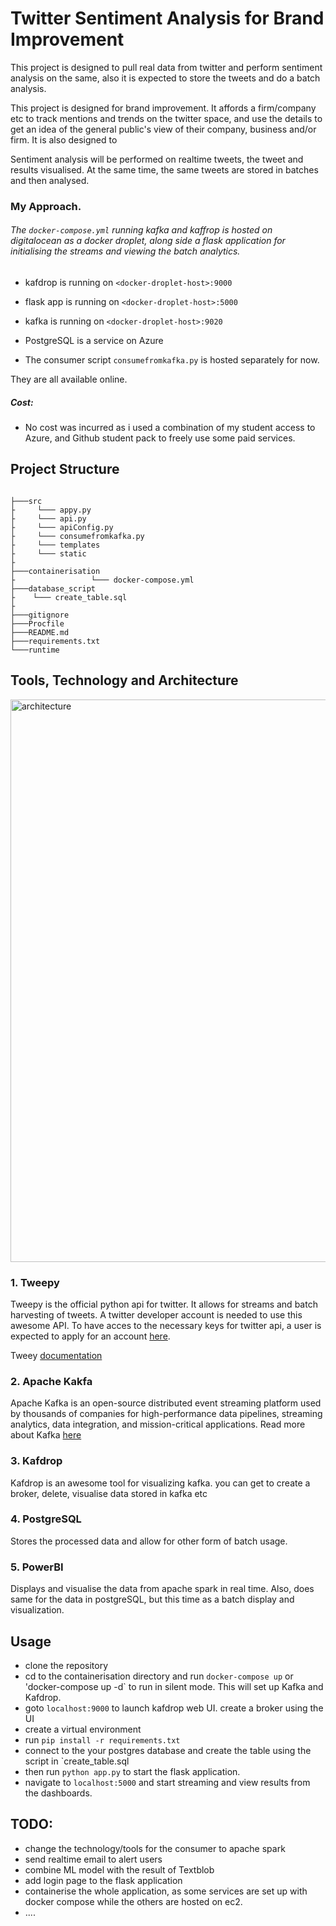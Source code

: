 # Twitter Sentiment Analysis for Brand Improvement
This project is designed to pull real data from twitter and perform sentiment analysis on the same, also it is expected to store the tweets and do a batch analysis.

This project is designed for brand improvement. It affords a firm/company etc to track mentions and trends on the twitter space, and use the details to get an idea of the general public's view of their company, business and/or firm. It is also designed to 


Sentiment analysis will be performed on realtime tweets, the tweet and results visualised.  At the same time, the same tweets are stored in batches and then analysed.


### My Approach.
###### The `docker-compose.yml` running kafka and kaffrop is hosted on digitalocean as a docker droplet, along side a flask application for initialising the streams and viewing the batch analytics.

- kafdrop is running on `<docker-droplet-host>:9000`
- flask app is running on `<docker-droplet-host>:5000`
- kafka is running on `<docker-droplet-host>:9020`

- PostgreSQL is a service on Azure
- The consumer script `consumefromkafka.py` is hosted separately for now.

They are all available online.


##### Cost:
- No cost was incurred as i used a combination of my student access to Azure, and Github student pack to freely use some paid services.






 ## Project Structure

 ```

├───src
├     └─── appy.py
├     └─── api.py
├     └─── apiConfig.py
├     └─── consumefromkafka.py
├     └─── templates
├     └─── static
├  
├───containerisation
├                 └─── docker-compose.yml
├───database_script
├    └─── create_table.sql
├
├───gitignore
├───Procfile
├───README.md
├───requirements.txt
└───runtime

 ```
 
 
## Tools, Technology and Architecture


<img width="900" alt="architecture" src="https://user-images.githubusercontent.com/21452793/91578421-0d641e80-e942-11ea-948e-d3f1de54dc52.PNG">


### 1. Tweepy
Tweepy is the official python api for twitter. It allows for streams and batch harvesting of tweets. A twitter developer account is needed to use this awesome API. To have acces to the necessary keys for twitter api, a user is expected to apply for an account [here](https://developer.twitter.com/en/apply-for-access).

Tweey [documentation](http://docs.tweepy.org/en/latest/)


### 2. Apache Kakfa
Apache Kafka is an open-source distributed event streaming platform used by thousands of companies for high-performance data pipelines, streaming analytics, data integration, and mission-critical applications. Read more about Kafka [here](https://kafka.apache.org)


### 3. Kafdrop
Kafdrop is an awesome tool for visualizing kafka. you can get to create a broker, delete, visualise data stored in kafka etc


### 4. PostgreSQL
Stores the processed data and allow for other form of batch usage.


### 5. PowerBI
Displays and visualise the data from apache spark in real time. Also, does same for the data in postgreSQL, but this time as a batch display and visualization.



## Usage
- clone the repository
- cd to the containerisation directory and run `docker-compose up` or 'docker-compose up -d` to run in silent mode. This will set up Kafka and Kafdrop.
- goto `localhost:9000` to launch kafdrop web UI. create a broker using the UI
- create a virtual environment 
- run `pip install -r requirements.txt`
- connect to the your postgres database and create the table using the script in `create_table.sql
- then run `python app.py` to start the flask application.
- navigate to `localhost:5000` and start streaming and view results from the dashboards.



## TODO:
- change the technology/tools for the consumer to apache spark
- send realtime email to alert users
- combine ML model with the result of Textblob
- add login page to the flask application
- containerise the whole application, as some services are set up with docker compose while the others are hosted on ec2.
- ....

